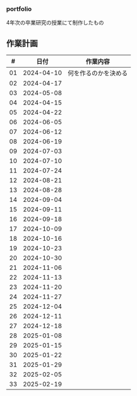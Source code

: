 ### portfolio
4年次の卒業研究の授業にて制作したもの

## 作業計画
| # | 日付 | 作業内容 |
| --- | --- | --- |
| 01 | 2024-04-10 | 何を作るのかを決める |
| 02 | 2024-04-17 | |
| 03 | 2024-05-08 | |
| 04 | 2024-04-15 | |
| 05 | 2024-04-22 | |
| 06 | 2024-06-05 | |
| 07 | 2024-06-12 | |
| 08 | 2024-06-19 | |
| 09 | 2024-07-03 | |
| 10 | 2024-07-10 | |
| 11 | 2024-07-24 | |
| 12 | 2024-08-21 | |
| 13 | 2024-08-28 | |
| 14 | 2024-09-04 | |
| 15 | 2024-09-11 | |
| 16 | 2024-09-18 | |
| 17 | 2024-10-09 | |
| 18 | 2024-10-16 | |
| 19 | 2024-10-23 | |
| 20 | 2024-10-30 | |
| 21 | 2024-11-06 | |
| 22 | 2024-11-13 | |
| 23 | 2024-11-20 | |
| 24 | 2024-11-27 | |
| 25 | 2024-12-04 | |
| 26 | 2024-12-11 | |
| 27 | 2024-12-18 | |
| 28 | 2025-01-08 | |
| 29 | 2025-01-15 | |
| 30 | 2025-01-22 | |
| 31 | 2025-01-29 | |
| 32 | 2025-02-05 | |
| 33 | 2025-02-19 | |

